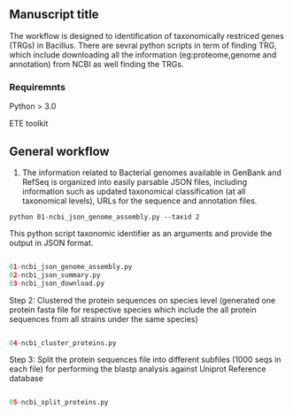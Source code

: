 ## Manuscript title 

The workflow is designed to identification of taxonomically restriced genes (TRGs) in Bacillus. There are sevral python scripts in term of finding TRG, which include downloading all the information (eg:proteome,genome and annotation) from NCBI as well 
finding the TRGs. 


### Requiremnts 

Python > 3.0

ETE toolkit

## General workflow

1. The information related to Bacterial genomes available in GenBank and RefSeq is organized into easily parsable JSON files, including information such as updated taxonomical classification (at all taxonomical levels), URLs for the sequence and annotation files. 

```
python 01-ncbi_json_genome_assembly.py --taxid 2 
```
This python script taxonomic identifier as an arguments and provide the output in JSON format. 


```python scripts

01-ncbi_json_genome_assembly.py
02-ncbi_json_summary.py
03-ncbi_json_download.py
```
Step 2: Clustered the protein sequences on species level (generated one protein fasta file for respective
species which include the all protein sequences from all strains under the same species)

```python scripts

04-ncbi_cluster_proteins.py
```

Step 3: Split the protein sequences file into different subfiles (1000 seqs in each file) for performing the
blastp analysis against Uniprot Reference database

```python scripts

05-ncbi_split_proteins.py
```